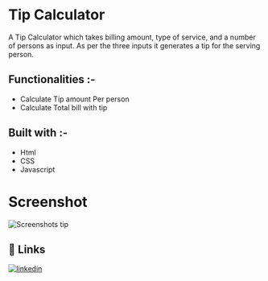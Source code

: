# Tip Calculator

A Tip Calculator which takes billing amount, type of service, and a number of persons as input.
As per the three inputs it generates a tip for the serving person.

## Functionalities :-

- Calculate Tip amount Per person
- Calculate Total bill with tip 

## Built with :-

- Html
- CSS
- Javascript

# Screenshot
![Screenshots tip](https://user-images.githubusercontent.com/72096769/156924972-bfbc68b6-773c-4f82-a91c-74ffb4fd5c2d.png)

## 🔗 Links
[![linkedin](https://img.shields.io/badge/linkedin-0A66C2?style=for-the-badge&logo=linkedin&logoColor=white)](https://www.linkedin.com/in/yashi-khare-6a6a621a8)


